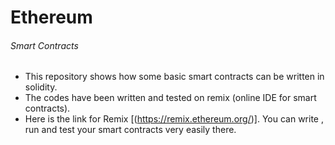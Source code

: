 # Ethereum

###### Smart Contracts
- This repository shows how some basic smart contracts can be written in solidity. 
- The codes have been written and tested on remix (online IDE for smart contracts).
- Here is the link for Remix [(https://remix.ethereum.org/)]. You can write , run and test your smart contracts very easily there.
